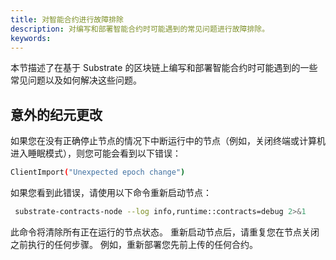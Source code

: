 ```yaml
---
title: 对智能合约进行故障排除
description: 对编写和部署智能合约时可能遇到的常见问题进行故障排除。
keywords:
---
```


本节描述了在基于 Substrate 的区块链上编写和部署智能合约时可能遇到的一些常见问题以及如何解决这些问题。

## 意外的纪元更改

如果您在没有正确停止节点的情况下中断运行中的节点（例如，关闭终端或计算机进入睡眠模式），则您可能会看到以下错误：

```bash
ClientImport("Unexpected epoch change")
```

如果您看到此错误，请使用以下命令重新启动节点：

```bash
 substrate-contracts-node --log info,runtime::contracts=debug 2>&1
```

此命令将清除所有正在运行的节点状态。
重新启动节点后，请重复您在节点关闭之前执行的任何步骤。
例如，重新部署您先前上传的任何合约。
